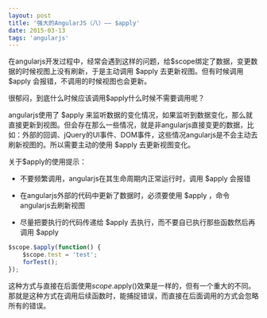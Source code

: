 ```yaml
---
layout: post
title: '强大的AngularJS（八）—— $apply'
date: 2015-03-13
tags: 'angularjs'
---
```


在angularjs开发过程中，经常会遇到这样的问题，给$scope绑定了数据，变更数据的时候视图上没有刷新，于是主动调用 $apply 去更新视图。但有时候调用 $apply 会报错，不调用的时候视图也会更新。

很郁闷，到底什么时候应该调用$apply什么时候不需要调用呢？

angularjs使用了 $apply 来监听数据的变化情况，如果监听到数据变化，那么就直接更新到视图。但会存在那么一些情况，就是非angularjs直接变更的数据，比如：外部的回调、jQuery的UI事件、DOM事件，这些情况angularjs是不会主动去刷新视图的。所以需要主动的使用 $apply 去更新视图变化。

关于$apply的使用提示：

- 不要频繁调用，angularjs在其生命周期内正常运行时，调用 $apply 会报错

- 在angularjs外部的代码中更新了数据时，必须要使用 $apply ，命令angularjs去刷新视图

- 尽量把要执行的代码传递给 $apply 去执行，而不要自已执行那些函数然后再调用 $apply 

```javascript
$scope.$apply(function() {
	$scope.test = 'test';
	forTest();
});
```

这种方式与直接在后面使用$scope.$apply()效果是一样的，但有一个重大的不同。那就是这种方式在调用后续函数时，能捕捉错误，而直接在后面调用的方式会忽略所有的错误。
